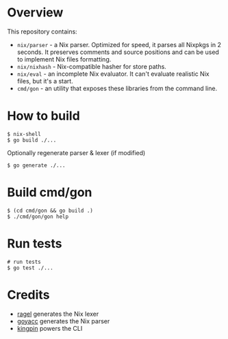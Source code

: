 # Overview

This repository contains:

- `nix/parser` - a Nix parser. Optimized for speed, it parses all Nixpkgs in 2 seconds. It preserves comments and source positions and can be used to implement Nix files formatting.
- `nix/nixhash` - Nix-compatible hasher for store paths.
- `nix/eval` - an incomplete Nix evaluator. It can't evaluate realistic Nix files, but it's a start.
- `cmd/gon` - an utility that exposes these libraries from the command line.

# How to build

```console
$ nix-shell
$ go build ./...
```

Optionally regenerate parser & lexer (if modified)

```console
$ go generate ./...
```

# Build cmd/gon

```console
$ (cd cmd/gon && go build .)
$ ./cmd/gon/gon help
```

# Run tests

```console
# run tests
$ go test ./...
```

# Credits

- [ragel](https://www.colm.net/open-source/ragel/) generates the Nix lexer
- [goyacc](https://godoc.org/golang.org/x/tools/cmd/goyacc) generates the Nix parser
- [kingpin](https://github.com/alecthomas/kingpin) powers the CLI
